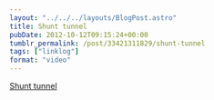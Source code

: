 ```yaml
---
layout: "../../../layouts/BlogPost.astro"
title: Shunt tunnel
pubDate: 2012-10-12T09:15:24+00:00
tumblr_permalink: /post/33421311829/shunt-tunnel
tags: ["linklog"]
format: "video"
---
```


[Shunt tunnel][1]

[1]: http://www.flickr.com/photos/ohskylab/7974498236/
